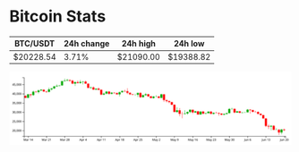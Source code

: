 # Bitcoin Stats

BTC/USDT|24h change|24h high|24h low|
|---|---|---|---|
|$20228.54|3.71%|$21090.00|$19388.82|

<img src="./chart.svg">

